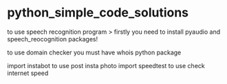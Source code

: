 # python_simple_code_solutions

to use speech recognition program > firstly you need to install pyaudio and speech_reocognition packages!

to use domain checker you must have whois python package

import instabot to use post insta photo
import speedtest to use check internet speed
